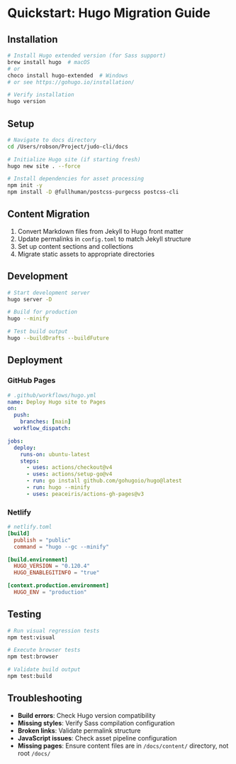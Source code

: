# Quickstart: Hugo Migration Guide

## Installation
```bash
# Install Hugo extended version (for Sass support)
brew install hugo  # macOS
# or
choco install hugo-extended  # Windows
# or see https://gohugo.io/installation/

# Verify installation
hugo version
```

## Setup
```bash
# Navigate to docs directory
cd /Users/robson/Project/judo-cli/docs

# Initialize Hugo site (if starting fresh)
hugo new site . --force

# Install dependencies for asset processing
npm init -y
npm install -D @fullhuman/postcss-purgecss postcss-cli
```

## Content Migration
1. Convert Markdown files from Jekyll to Hugo front matter
2. Update permalinks in `config.toml` to match Jekyll structure
3. Set up content sections and collections
4. Migrate static assets to appropriate directories

## Development
```bash
# Start development server
hugo server -D

# Build for production
hugo --minify

# Test build output
hugo --buildDrafts --buildFuture
```

## Deployment
### GitHub Pages
```yaml
# .github/workflows/hugo.yml
name: Deploy Hugo site to Pages
on:
  push:
    branches: [main]
  workflow_dispatch:

jobs:
  deploy:
    runs-on: ubuntu-latest
    steps:
      - uses: actions/checkout@v4
      - uses: actions/setup-go@v4
      - run: go install github.com/gohugoio/hugo@latest
      - run: hugo --minify
      - uses: peaceiris/actions-gh-pages@v3
```

### Netlify
```toml
# netlify.toml
[build]
  publish = "public"
  command = "hugo --gc --minify"

[build.environment]
  HUGO_VERSION = "0.120.4"
  HUGO_ENABLEGITINFO = "true"

[context.production.environment]
  HUGO_ENV = "production"
```

## Testing
```bash
# Run visual regression tests
npm test:visual

# Execute browser tests
npm test:browser

# Validate build output
npm test:build
```

## Troubleshooting
- **Build errors**: Check Hugo version compatibility
- **Missing styles**: Verify Sass compilation configuration
- **Broken links**: Validate permalink structure
- **JavaScript issues**: Check asset pipeline configuration
- **Missing pages**: Ensure content files are in `/docs/content/` directory, not root `/docs/`
